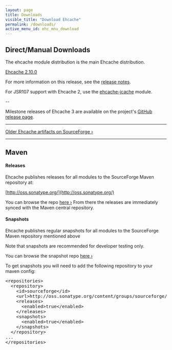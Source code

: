 ```yaml
---
layout: page
title: Downloads
visible_title: "Download Ehcache"
permalink: /downloads/
active_menu_id: ehc_mnu_download
---
```


## Direct/Manual Downloads

The ehcache module distribution is the main Ehcache distribution.

[Ehcache 2.10.0](http://ehcache.org/downloads/destination?name=ehcache-2.10.0-distribution.tar.gz&bucket=tcdistributions&file=ehcache-2.10.0-distribution.tar.gz)


For more information on this release, see the [release notes](http://www.terracotta.org/confluence/display/release/Home).

For JSR107 support with Ehcache 2, use the [ehcache-jcache](https://github.com/ehcache/ehcache-jcache/releases) module.

--

Milestone releases of Ehcache 3 are available on the project's [GitHub release page](https://github.com/ehcache/ehcache3/releases).

---

<p><a href="http://sourceforge.net/projects/ehcache/files/" title="">Older Ehcache artifacts on SourceForge &rsaquo;</a></p>

<hr/>

## Maven

#### Releases

Ehcache publishes releases for all modules to the SourceForge Maven repository at:

[http://oss.sonatype.org/](http://oss.sonatype.org/)

You can browse the repo <a href="http://oss.sonatype.org/content/repositories/sourceforge-releases/net/sf/ehcache">here &rsaquo;</a>
From there the releases are immediately synced with the Maven central repository.

#### Snapshots

Ehcache publishes regular snapshots for all modules to the SourceForge Maven repository mentioned above

Note that snapshots are recommended for developer testing only.

You can browse the snapshot repo <a href="http://oss.sonatype.org/content/repositories/sourceforge-snapshots/net/sf/ehcache">here &rsaquo;</a>

To get snapshots you will need to add the following repository to your maven config:

<pre>
&lt;repositories&gt;
  &lt;repository&gt;
    &lt;id&gt;sourceforge&lt;/id&gt;
    &lt;url&gt;http://oss.sonatype.org/content/groups/sourceforge/&lt;/url&gt;
    &lt;releases&gt;
      &lt;enabled&gt;true&lt;/enabled&gt;
    &lt;/releases&gt;
    &lt;snapshots&gt;
      &lt;enabled&gt;true&lt;/enabled&gt;
    &lt;/snapshots&gt;
  &lt;/repository&gt;
...
&lt;/repositories&gt;
</pre>
